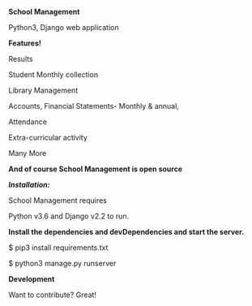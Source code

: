 **School Management**

Python3, Django web application

**Features!**

Results

Student Monthly collection

Library Management

Accounts, Financial Statements- Monthly & annual,

Attendance

Extra-curricular activity

Many More

**And of course School Management is open source**

__*Installation:*__

School Management requires

Python v3.6 and Django v2.2 to run.

**Install the dependencies and devDependencies and start the server.**

$ pip3 install requirements.txt

$ python3 manage.py runserver


**Development**

Want to contribute? Great!
